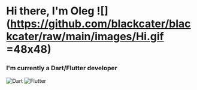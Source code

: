 # Hi there, I'm Oleg ![](https://github.com/blackcater/blackcater/raw/main/images/Hi.gif =48x48) 


### I'm currently a Dart/Flutter developer
![Dart](https://img.shields.io/badge/dart-%230175C2.svg?style=for-the-badge&logo=dart&logoColor=white)
![Flutter](https://img.shields.io/badge/Flutter-%2302569B.svg?style=for-the-badge&logo=Flutter&logoColor=white)
